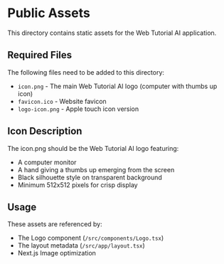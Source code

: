 # Public Assets

This directory contains static assets for the Web Tutorial AI application.

## Required Files

The following files need to be added to this directory:

- `icon.png` - The main Web Tutorial AI logo (computer with thumbs up icon)
- `favicon.ico` - Website favicon 
- `logo-icon.png` - Apple touch icon version

## Icon Description

The icon.png should be the Web Tutorial AI logo featuring:
- A computer monitor 
- A hand giving a thumbs up emerging from the screen
- Black silhouette style on transparent background
- Minimum 512x512 pixels for crisp display

## Usage

These assets are referenced by:
- The Logo component (`/src/components/Logo.tsx`)
- The layout metadata (`/src/app/layout.tsx`)
- Next.js Image optimization